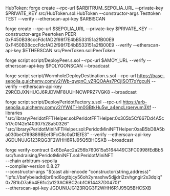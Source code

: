 HubToken:
forge create --rpc-url $ARBITRUM_SEPOLIA_URL --private-key $PRIVATE_KEY src/HubToken.sol:HubToken --constructor-args Testtoken TEST --verify --etherscan-api-key $ARBISCAN

forge create --rpc-url $SEPOLIA_URL --private-key $PRIVATE_KEY --constructor-args Peertoken PEER 0xF450B38cccFdcfAD2f98f7E4bB533151a2fB00E9 0xF450B38cccFdcfAD2f98f7E4bB533151a2fB00E9 --verify --etherscan-api-key $ETHERSCAN src/PeerToken.sol:PeerToken

forge script script/DeployPeer.s.sol --rpc-url $AMOY_URL --verify --etherscan-api-key $POLYGONSCAN --broadcast

forge script script/WormholeDeployDestination.s.sol --rpc-url https://base-sepolia.g.alchemy.com/v2/Wb-qwqnC_yZRQOAAs7PCjISOT7xYgcuN --verify --etherscan-api-key Z9RCDJXNHUCJ6RJDVMF8UUHNCWPRZ7VGK8 --broadcast

forge script script/DeployPeridotFactory.s.sol --rpc-url https://arb-sepolia.g.alchemy.com/v2/YW4THm0GBtkHu5w_a4encLrqervum3Xf --libraries "src/library/PeridotFFTHelper.sol:PeridotFFTHelper:0x305b5Cf667Dd4A5c517c0f42e140307528a50326" "src/library/PeridotMiniNFTHelper.sol:PeridotMiniNFTHelper:0xaB5bD8A5ba030beCf69889BEef3FcC8c0aD1EfE3" --verify --etherscan-api-key JGDUNUJG123RQG3F2WHH6R1J95Q5BHCSXB --broadcast

forge verify-contract 0x6EeAac2a256b760615a5164449C3FC0998fEdBb5 \
 src/fundraising/PeridotMiniNFT.sol:PeridotMiniNFT \
 --chain arbitrum-sepolia \
 --compiler-version 0.8.27 \
 --constructor-args "$(cast abi-encode "constructor(string,address)" "ipfs://bafybeiadtdjbr6nd6ogtbjcy56oh2ymaxhw5djjdrl2zvhgngir2s3dqiq" 0x7B1bD7a6b4E61c2a123AC6BC2cbfC614437D0470)" \
 --etherscan-api-key JGDUNUJG123RQG3F2WHH6R1J95Q5BHCSXB
